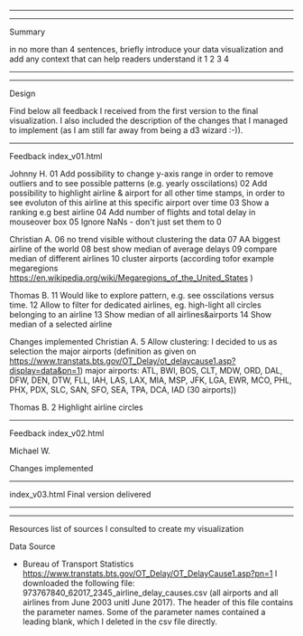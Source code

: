 --------------------------------------------------------------------------------
--------------------------------------------------------------------------------
Summary

in no more than 4 sentences, briefly introduce your data visualization and add 
any context that can help readers understand it
1
2
3
4

--------------------------------------------------------------------------------
--------------------------------------------------------------------------------
Design

Find below all feedback I received from the first version to the final 
visualization. 
I also included the description of the changes that I managed to implement 
(as I am still far away from being a d3 wizard :-)).

--------------------------------------------------------------------------------
Feedback index_v01.html

Johnny H.
01 Add possibility to change y-axis range in order to remove outliers and to 
   see possible patterns (e.g. yearly osscilations)
02 Add possibility to highlight airline & airport for all other time stamps, 
  in order to see evoluton of this airline at this specific airport over time
03 Show a ranking e.g best airline
04 Add number of flights and total delay in mouseover box
05 Ignore NaNs - don't just set them to 0

Christian A.
06 no trend visible without clustering the data
07 AA biggest airline of the world 
08 best show median of average delays
09 compare median of different airlines
10 cluster airports 
 (according tofor example megaregions
  https://en.wikipedia.org/wiki/Megaregions_of_the_United_States )
 
Thomas B.
11 Would like to explore pattern, e.g. see osscilations versus time.
12 Allow to filter for dedicated airlines, eg. high-light all circles 
  belonging to an airline
13 Show median of all airlines&airports 
14 Show median of a selected airline

Changes implemented
Christian A. 
5 Allow clustering: I decided to us as selection the major airports 
 (definition as given on
  https://www.transtats.bts.gov/OT_Delay/ot_delaycause1.asp?display=data&pn=1)
  major airports: ATL, BWI, BOS, CLT, MDW, ORD, DAL, DFW, DEN, DTW, FLL, IAH, 
  LAS, LAX, MIA, MSP, JFK, LGA, EWR, MCO, PHL, PHX, PDX, SLC, SAN, SFO, SEA, 
  TPA, DCA, IAD  (30 airports))
  
Thomas B. 
2 Highlight airline circles

--------------------------------------------------------------------------------
Feedback index_v02.html

Michael W.

Changes implemented

--------------------------------------------------------------------------------
index_v03.html Final version delivered


--------------------------------------------------------------------------------
--------------------------------------------------------------------------------
Resources
list of sources I consulted to create my visualization

Data Source
- Bureau of Transport Statistics https://www.transtats.bts.gov/OT_Delay/OT_DelayCause1.asp?pn=1
  I downloaded the following file: 973767840_62017_2345_airline_delay_causes.csv (all airports and all airlines from June 2003 unitl June 2017).
  The header of this file contains the parameter names. Some of the parameter names contained a leading blank, which I deleted in the csv file directly.
